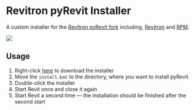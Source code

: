 # Revitron pyRevit Installer

A custom installer for the [Revitron pyRevit fork](https://github.com/revitron/pyRevit) including, [Revitron](https://github.com/revitron/revitron) and [RPM](https://github.com/revitron/rpm).

![](https://raw.githubusercontent.com/revitron/revitron/master/svg/revitron-readme.svg)

## Usage

1. Right-click [here](https://raw.githubusercontent.com/revitron/installer/master/install.bat) to download the installer
2. Move the `install.bat` to the directory, where you want to install pyRevit
3. Double-click the installer
4. Start Revit once and close it again
5. Start Revit a second time &mdash; the installation should be finished after the second start